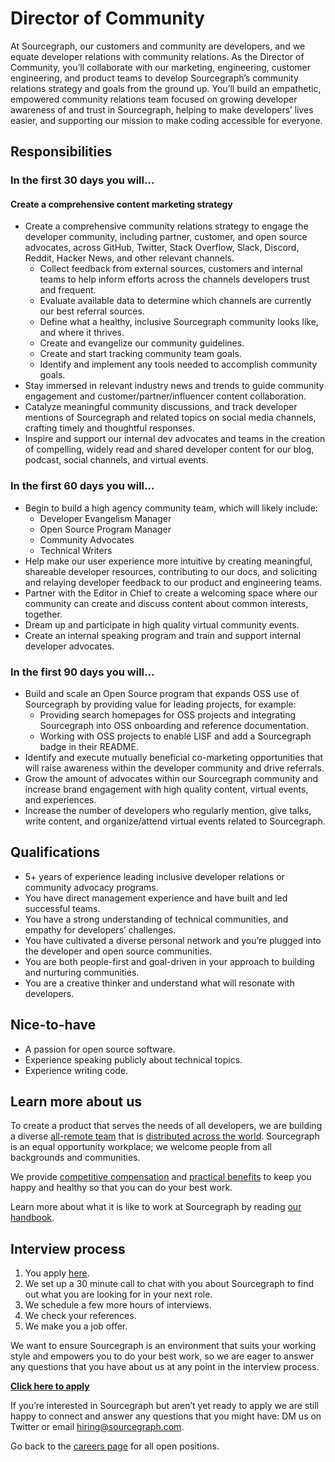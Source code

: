 # **Director of Community**

At Sourcegraph, our customers and community are developers, and we equate developer relations with community relations. As the Director of Community, you’ll collaborate with our marketing, engineering, customer engineering, and product teams to develop Sourcegraph’s community relations strategy and goals from the ground up. You’ll build an empathetic, empowered community relations team focused on growing developer awareness of and trust in Sourcegraph, helping to make developers’ lives easier, and supporting our mission to make coding accessible for everyone. 

## Responsibilities
### In the first 30 days you will…
#### Create a comprehensive content marketing strategy

* Create a comprehensive community relations strategy to engage the developer community, including partner, customer, and open source advocates, across GitHub, Twitter, Stack Overflow, Slack, Discord, Reddit, Hacker News, and other relevant channels.
    * Collect feedback from external sources, customers and internal teams to help inform efforts across the channels developers trust and frequent.
    * Evaluate available data to determine which channels are currently our best referral sources.
    * Define what a healthy, inclusive Sourcegraph community looks like, and where it thrives.
    * Create and evangelize our community guidelines.
    * Create and start tracking community team goals. 
    * Identify and implement any tools needed to accomplish community goals.
* Stay immersed in relevant industry news and trends to guide community engagement and customer/partner/influencer content collaboration.
* Catalyze meaningful community discussions, and track developer mentions of Sourcegraph and related topics on social media channels, crafting timely and thoughtful responses.
* Inspire and support our internal dev advocates and teams in the creation of compelling, widely read and shared developer content for our blog, podcast, social channels, and virtual events.

### In the first 60 days you will…
* Begin to build a high agency community team, which will likely include:
    * Developer Evangelism Manager
    * Open Source Program Manager
    * Community Advocates
    * Technical Writers
* Help make our user experience more intuitive by creating meaningful, shareable developer resources, contributing to our docs, and soliciting and relaying developer feedback to our product and engineering teams.
* Partner with the Editor in Chief to create a welcoming space where our community can create and discuss content about common interests, together.
* Dream up and participate in high quality virtual community events.
* Create an internal speaking program and train and support internal developer advocates.

### In the first 90 days you will…
* Build and scale an Open Source program that expands OSS use of Sourcegraph by providing value for leading projects, for example:
    * Providing search homepages for OSS projects and integrating Sourcegraph into OSS onboarding and reference documentation.
    * Working with OSS projects to enable LISF and add a Sourcegraph badge in their README.
* Identify and execute mutually beneficial co-marketing opportunities that will raise awareness within the developer community and drive referrals.
* Grow the amount of advocates within our Sourcegraph community and increase brand engagement with high quality content, virtual events, and experiences.
* Increase the number of developers who regularly mention, give talks, write content, and organize/attend virtual events related to Sourcegraph. 

## Qualifications
* 5+ years of experience leading inclusive developer relations or community advocacy programs.
* You have direct management experience and have built and led successful teams.
* You have a strong understanding of technical communities, and empathy for developers’ challenges.
* You have cultivated a diverse personal network and you’re plugged into the developer and open source communities.
* You are both people-first and goal-driven in your approach to building and nurturing communities.
* You are a creative thinker and understand what will resonate with developers.

## Nice-to-have
* A passion for open source software.
* Experience speaking publicly about technical topics.
* Experience writing code.

## Learn more about us
To create a product that serves the needs of all developers, we are building a diverse [all-remote team](https://about.sourcegraph.com/company/remote) that is [distributed across the world](https://about.sourcegraph.com/company/team). Sourcegraph is an equal opportunity workplace; we welcome people from all backgrounds and communities.

We provide [competitive compensation](https://about.sourcegraph.com/handbook/people-ops/compensation) and [practical benefits](https://about.sourcegraph.com/handbook/people-ops/benefits-and-perks) to keep you happy and healthy so that you can do your best work.

Learn more about what it is like to work at Sourcegraph by reading [our handbook](https://about.sourcegraph.com/handbook/).

## Interview process
1. You apply [here](https://jobs.lever.co/sourcegraph/63f3cb49-b7f2-4a1b-b25e-6b67730ec40e/apply).
1. We set up a 30 minute call to chat with you about Sourcegraph to find out what you are looking for in your next role.
1. We schedule a few more hours of interviews.
1. We check your references.
1. We make you a job offer.

We want to ensure Sourcegraph is an environment that suits your working style and empowers you to do your best work, so we are eager to answer any questions that you have about us at any point in the interview process.

**[Click here to apply](https://jobs.lever.co/sourcegraph/480e8d71-03af-4659-ac90-b8e32ad4ef34/apply)**

If you’re interested in Sourcegraph but aren’t yet ready to apply we are still happy to connect and answer any questions that you might have: DM us on Twitter or email hiring@sourcegraph.com.

Go back to the [careers page](../../../company/careers.md) for all open positions.

